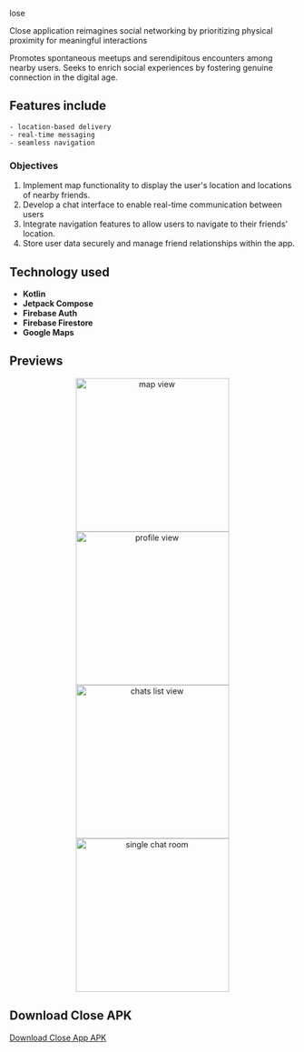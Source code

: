 lose

Close application reimagines social networking by prioritizing physical proximity for meaningful interactions

Promotes spontaneous meetups and serendipitous encounters among nearby users.
Seeks to enrich social experiences by fostering genuine connection in the digital age.

## Features include

    - location-based delivery
    - real-time messaging
    - seamless navigation

### Objectives

1. Implement map functionality to display the user's location and locations of nearby friends.
2. Develop a chat interface to enable real-time communication between users
3. Integrate navigation features to allow users to navigate to their friends' location.
4. Store user data securely and manage friend relationships within the app.

## Technology used

- **Kotlin**
- **Jetpack Compose**
- **Firebase Auth**
- **Firebase Firestore**
- **Google Maps**

## Previews

<div align="center">
    <img src="docs/previews/mapview.png" alt="map view" width="270">
    <img src="docs/previews/profileView.png" alt="profile view" width="270">
    <img src="docs/previews/ChatsListView.png" alt="chats list view" width="270">
    <img src="docs/previews/singleRoomView.png" alt="single chat room" width="270">
</div>

## Download Close APK

<a href="docs/previews/app-debug.apk" download="Close App APK">
<p> Download Close App APK</p>
</a>

